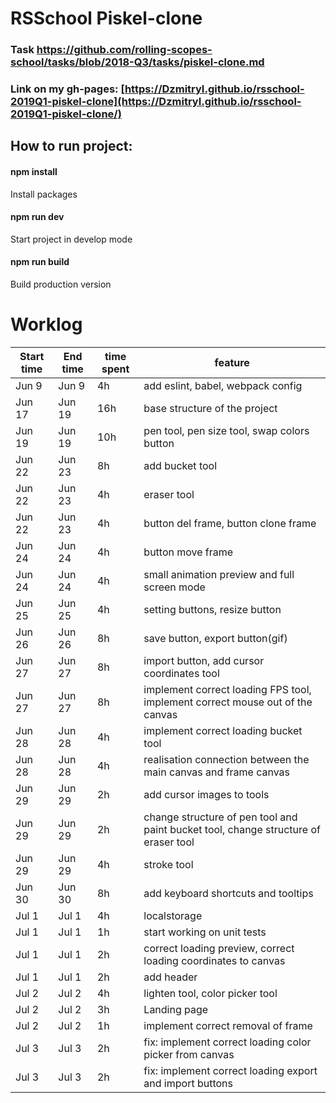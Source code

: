 # RSSchool Piskel-clone

### Task https://github.com/rolling-scopes-school/tasks/blob/2018-Q3/tasks/piskel-clone.md

### Link on my gh-pages: [https://DzmitryI.github.io/rsschool-2019Q1-piskel-clone](https://DzmitryI.github.io/rsschool-2019Q1-piskel-clone/)

## How to run project:
#### npm install
Install packages

#### npm run dev
Start project in develop mode

#### npm run build
Build production version
 
 
# Worklog

|Start time	| End time	| time spent    | feature |
|-----------|-----------|---------------|---------|
|Jun 9	| Jun 9	| 4h |	add eslint, babel, webpack config |
|Jun 17 | Jun 19	| 16h |	base structure of the project |
|Jun 19 | Jun 19	| 10h |	pen tool, pen size tool, swap colors button |
|Jun 22	| Jun 23    | 8h    | add bucket tool |
|Jun 22	| Jun 23	| 4h	| eraser tool |
|Jun 22	| Jun 23	| 4h	| button del frame, button clone frame |
|Jun 24	| Jun 24	| 4h	| button move frame |
|Jun 24	| Jun 24	| 4h	| small animation preview and full screen mode |
|Jun 25	| Jun 25	| 4h	| setting buttons, resize button |
|Jun 26	| Jun 26	| 8h	| save button, export button(gif) |
|Jun 27	| Jun 27	| 8h	| import button, add cursor coordinates tool |
|Jun 27	| Jun 27	| 8h	| implement correct loading FPS tool, implement correct mouse out of the canvas |
|Jun 28	| Jun 28	| 4h	| implement correct loading bucket tool |
|Jun 28	| Jun 28	| 4h	| realisation connection between the main canvas and frame canvas |
|Jun 29	| Jun 29	| 2h	| add cursor images to tools |
|Jun 29	| Jun 29	| 2h	| change structure of pen tool and paint bucket tool, change structure of eraser tool |
|Jun 29	| Jun 29	| 4h	| stroke tool |
|Jun 30	| Jun 30	| 8h	| add keyboard shortcuts and  tooltips |
|Jul 1	| Jul 1	| 4h	| localstorage |
|Jul 1	| Jul 1	| 1h	| start working on unit tests |
|Jul 1	| Jul 1	| 2h	| correct loading preview, correct loading coordinates to canvas |
|Jul 1	| Jul 1	| 2h	| add header |
|Jul 2	| Jul 2	| 4h	| lighten tool, color picker tool |
|Jul 2	| Jul 2	| 3h	| Landing page |
|Jul 2	| Jul 2	| 1h	| implement correct removal of frame |
|Jul 3	| Jul 3	| 2h	| fix: implement correct loading color picker from canvas |
|Jul 3	| Jul 3	| 2h	| fix: implement correct loading export and import buttons |
